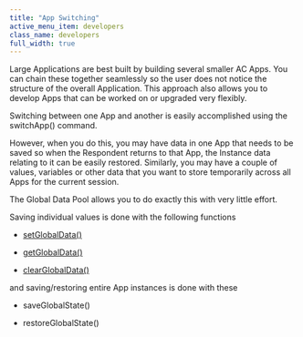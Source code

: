 ```yaml
---
title: "App Switching"
active_menu_item: developers
class_name: developers
full_width: true
---
```



Large Applications are best built by building several smaller AC Apps. You can chain these together seamlessly so the user does not notice the structure of the overall Application. This approach also allows you to develop Apps that can be worked on or upgraded very flexibly.

Switching between one App and another is easily accomplished using the switchApp() command.

However, when you do this, you may have data in one App that needs to be saved so when the Respondent returns to that App, the Instance data relating to it can be easily restored. Similarly, you may have a couple of values, variables or other data that you want to store temporarily across all Apps for the current session.

The Global Data Pool allows you to do exactly this with very little effort.

Saving individual values is done with the following functions

 - [setGlobalData()](../../../client-api/global-data-pool-functions/setglobaldata)

 - [getGlobalData()](../../../client-api/global-data-pool-functions/getglobaldata)

 - [clearGlobalData()](../../../client-api/global-data-pool-functions/clearglobaldata)

and saving/restoring entire App instances is done with these

 - saveGlobalState()

 - restoreGlobalState()

